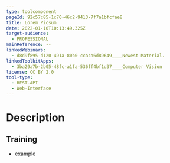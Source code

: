 ```yaml
---
type: toolcomponent
pageId: 92c57c85-1c70-46c2-9413-7f7a1bfcfae8
title: Lorem Picsum
date: 2022-01-10T10:13:49.325Z
target-audience:
  - PROFESSIONAL
mainReference: --
linkedWebinars:
  - d8d9f895-d120-491a-80b0-ccaca6d89649____Newest Material.
linkedToolkitApps:
  - 3ba29a7b-2b05-48fc-a1fa-536ff4bf1d37____Computer Vision
license: CC BY 2.0
tool-type:
  - REST-API
  - Web-Interface
---
```

# Description

## Training
- example 